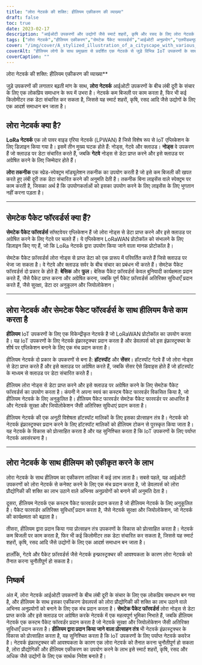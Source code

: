 ```yaml
---
title: "लोरा नेटवर्क की शक्ति: हीलियम एकीकरण की व्याख्या"
draft: false
toc: true
date: 2023-02-17
description: "आईओटी उपकरणों और उद्योगों जैसे स्मार्ट शहरों, कृषि और रसद के लिए लोरा नेटवर्क को हीलियम के साथ एकीकृत करने के लाभों की खोज करें।"
tags: ["लोरा नेटवर्क","हीलियम एकीकरण","सेमटेक पैकेट फारवर्डर्स","आईओटी अनुप्रयोग","एलपीडब्ल्यूएएन","स्प्रेड-स्पेक्ट्रम मॉड्यूलेशन","द्वार","बादल","लोरावन प्रोटोकॉल","नेटवर्क का बुनियादी ढांचा","हॉटस्पॉट","सेंसर","नेटवर्क सुरक्षा","जियोलोकेशन","प्रोत्साहन तंत्र","स्मार्ट सिटी","कृषि","तर्कशास्र सा","आईओटी विकास","लंबी दूरी का संचार"]
cover: "/img/cover/A_stylized_illustration_of_a_cityscape_with_various_IoT_dev.png"
coverAlt: "हीलियम लोगो के साथ प्रमुखता से प्रदर्शित एक नेटवर्क से जुड़े विभिन्न IoT उपकरणों के साथ एक सिटीस्केप का एक शैलीगत चित्रण प्रकाश की एक वेब के रूप में दर्शाया गया है।"
coverCaption: ""
---
```

 लोरा नेटवर्क की शक्ति: हीलियम एकीकरण की व्याख्या**

जुड़े उपकरणों की लगातार बढ़ती मांग के साथ, **लोरा नेटवर्क** आईओटी उपकरणों के बीच लंबी दूरी के संचार के लिए एक लोकप्रिय समाधान के रूप में उभरा है। नेटवर्क कम बिजली पर काम करता है, फिर भी कई किलोमीटर तक डेटा संचारित कर सकता है, जिससे यह स्मार्ट शहरों, कृषि, रसद आदि जैसे उद्योगों के लिए एक आदर्श समाधान बन जाता है।

## लोरा नेटवर्क क्या है?

**LoRa नेटवर्क** एक लो पावर वाइड एरिया नेटवर्क (LPWAN) है जिसे विशेष रूप से IoT एप्लिकेशन के लिए डिज़ाइन किया गया है। इसमें तीन मुख्य घटक होते हैं: नोड्स, गेटवे और क्लाउड। **नोड्स** वे उपकरण हैं जो क्लाउड पर डेटा संचारित करते हैं, जबकि **गेटवे** नोड्स से डेटा प्राप्त करने और इसे क्लाउड पर अग्रेषित करने के लिए जिम्मेदार होते हैं।

**लोरा तकनीक** एक स्प्रेड-स्पेक्ट्रम मॉड्यूलेशन तकनीक का उपयोग करती है जो इसे कम बिजली की खपत करते हुए लंबी दूरी तक डेटा संचारित करने की अनुमति देती है। तकनीक बिना लाइसेंस वाले स्पेक्ट्रम पर काम करती है, जिसका अर्थ है कि उपयोगकर्ताओं को इसका उपयोग करने के लिए लाइसेंस के लिए भुगतान नहीं करना पड़ता है।

______

## सेमटेक पैकेट फॉरवर्डर्स क्या हैं?

**सेमटेक पैकेट फॉरवर्डर्स** सॉफ्टवेयर एप्लिकेशन हैं जो लोरा नोड्स से डेटा प्राप्त करने और इसे क्लाउड पर अग्रेषित करने के लिए गेटवे पर चलते हैं। ये एप्लिकेशन LoRaWAN प्रोटोकॉल को संभालने के लिए डिज़ाइन किए गए हैं, जो कि LoRa नेटवर्क द्वारा उपयोग किया जाने वाला मानक प्रोटोकॉल है।

सेमटेक पैकेट फ़ॉरवर्डर्स लोरा नोड्स से प्राप्त डेटा को एक प्रारूप में परिवर्तित करते हैं जिसे क्लाउड पर भेजा जा सकता है। वे गेटवे और क्लाउड सर्वर के बीच संचार का प्रबंधन भी करते हैं। सेमटेक पैकेट फॉरवर्डर्स दो प्रकार के होते हैं: **बेसिक** और **फुल**। बेसिक पैकेट फ़ॉरवर्डर्स केवल बुनियादी कार्यक्षमता प्रदान करते हैं, जैसे पैकेट प्राप्त करना और अग्रेषित करना, जबकि पूर्ण पैकेट फ़ॉरवर्डर्स अतिरिक्त सुविधाएँ प्रदान करते हैं, जैसे सुरक्षा, डेटा दर अनुकूलन और जियोलोकेशन।

______

## लोरा नेटवर्क और सेमटेक पैकेट फॉरवर्डर्स के साथ हीलियम कैसे काम करता है

**हीलियम** IoT उपकरणों के लिए एक विकेन्द्रीकृत नेटवर्क है जो LoRaWAN प्रोटोकॉल का उपयोग करता है। यह IoT उपकरणों के लिए नेटवर्क इंफ्रास्ट्रक्चर प्रदान करता है और डेवलपर्स को इस इंफ्रास्ट्रक्चर के शीर्ष पर एप्लिकेशन बनाने के लिए एक मंच प्रदान करता है।

हीलियम नेटवर्क दो प्रकार के उपकरणों से बना है: **हॉटस्पॉट** और **सेंसर**। हॉटस्पॉट गेटवे हैं जो लोरा नोड्स से डेटा प्राप्त करते हैं और इसे क्लाउड पर अग्रेषित करते हैं, जबकि सेंसर ऐसे डिवाइस होते हैं जो हॉटस्पॉट के माध्यम से क्लाउड पर डेटा संचारित करते हैं।

हीलियम लोरा नोड्स से डेटा प्राप्त करने और इसे क्लाउड पर अग्रेषित करने के लिए सेमटेक पैकेट फॉरवर्डर्स का उपयोग करता है। कंपनी ने अपना स्वयं का कस्टम पैकेट फारवर्डर विकसित किया है, जो हीलियम नेटवर्क के लिए अनुकूलित है। हीलियम पैकेट फारवर्डर सेमटेक पैकेट फारवर्डर पर आधारित है और नेटवर्क सुरक्षा और जियोलोकेशन जैसी अतिरिक्त सुविधाएं प्रदान करता है।

हीलियम नेटवर्क की एक अनूठी विशेषता हॉटस्पॉट मालिकों के लिए इसका प्रोत्साहन तंत्र है। नेटवर्क को नेटवर्क इंफ्रास्ट्रक्चर प्रदान करने के लिए हॉटस्पॉट मालिकों को हीलियम टोकन से पुरस्कृत किया जाता है। यह नेटवर्क के विकास को प्रोत्साहित करता है और यह सुनिश्चित करता है कि IoT उपकरणों के लिए पर्याप्त नेटवर्क अवसंरचना है।

______

## लोरा नेटवर्क के साथ हीलियम को एकीकृत करने के लाभ

लोरा नेटवर्क के साथ हीलियम का एकीकरण तालिका में कई लाभ लाता है। सबसे पहले, यह आईओटी उपकरणों को लोरा नेटवर्क से कनेक्ट करने के लिए एक मंच प्रदान करता है, जो डेवलपर्स को लोरा प्रौद्योगिकी की शक्ति का लाभ उठाने वाले अभिनव अनुप्रयोगों को बनाने की अनुमति देता है।

दूसरा, हीलियम नेटवर्क एक कस्टम पैकेट फारवर्डर प्रदान करता है जो हीलियम नेटवर्क के लिए अनुकूलित है। पैकेट फारवर्डर अतिरिक्त सुविधाएँ प्रदान करता है, जैसे नेटवर्क सुरक्षा और जियोलोकेशन, जो नेटवर्क की कार्यक्षमता को बढ़ाता है।

तीसरा, हीलियम द्वारा प्रदान किया गया प्रोत्साहन तंत्र उपकरणों के विकास को प्रोत्साहित करता है। नेटवर्क कम बिजली पर काम करता है, फिर भी कई किलोमीटर तक डेटा संचारित कर सकता है, जिससे यह स्मार्ट शहरों, कृषि, रसद आदि जैसे उद्योगों के लिए एक आदर्श समाधान बन जाता है।

हालाँकि, गेटवे और पैकेट फ़ॉरवर्डर्स जैसे नेटवर्क इन्फ्रास्ट्रक्चर की आवश्यकता के कारण लोरा नेटवर्क को तैनात करना चुनौतीपूर्ण हो सकता है।

## निष्कर्ष
अंत में, लोरा नेटवर्क आईओटी उपकरणों के बीच लंबी दूरी के संचार के लिए एक लोकप्रिय समाधान बन गया है, और हीलियम के साथ इसका एकीकरण डेवलपर्स को लोरा प्रौद्योगिकी की शक्ति का लाभ उठाने वाले अभिनव अनुप्रयोगों को बनाने के लिए एक मंच प्रदान करता है। **सेमटेक पैकेट फॉरवर्डर्स** लोरा नोड्स से डेटा प्राप्त करके और इसे क्लाउड पर अग्रेषित करके नेटवर्क में एक महत्वपूर्ण भूमिका निभाते हैं, जबकि हीलियम नेटवर्क एक कस्टम पैकेट फॉरवर्डर प्रदान करता है जो नेटवर्क सुरक्षा और जियोलोकेशन जैसी अतिरिक्त सुविधाएँ प्रदान करता है। **हीलियम द्वारा प्रदान किया जाने वाला प्रोत्साहन तंत्र** भी नेटवर्क इंफ्रास्ट्रक्चर के विकास को प्रोत्साहित करता है, यह सुनिश्चित करता है कि IoT उपकरणों के लिए पर्याप्त नेटवर्क कवरेज है। नेटवर्क इंफ्रास्ट्रक्चर की आवश्यकता के कारण एक लोरा नेटवर्क को तैनात करना चुनौतीपूर्ण हो सकता है, लोरा प्रौद्योगिकी और हीलियम एकीकरण का उपयोग करने के लाभ इसे स्मार्ट शहरों, कृषि, रसद और अधिक जैसे उद्योगों के लिए एक सार्थक निवेश बनाते हैं।

